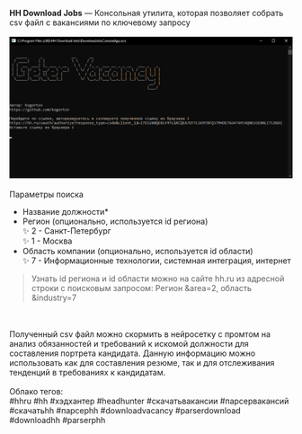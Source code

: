 <b>HH Download Jobs</b> — Консольная утилита, которая позволяет собрать csv файл с вакансиями по ключевому запросу</br>
</br>
![Компьютер](screenshot%20001.png)
</br>
</br>
Параметры поиска</br>
- Название должности*</br>
- Регион (опционально, используется id региона) </br>
✨ 2 - Санкт-Петербург</br>
✨ 1 - Москва</br>
- Область компании (опционально, используется id области) </br>
✨ 7 - Информационные технологии, системная интеграция, интернет</br>
> Узнать id региона и id области можно на сайте hh.ru из адресной строки с поисковым запросом: Регион &area=2, область &industry=7</br> 

</br></br> 
Полученный csv файл можно скормить в нейросетку с промтом на анализ обязанностей и требований к искомой должности для составления портрета кандидата. Данную информацию можно использовать как для составления резюме, так и для отслеживания тенденций в требованиях к кандидатам.</br> 
</br> 
Облако тегов:</br> 
#hhru #hh #хэдхантер #headhunter #скачатьвакансии #парсервакансий #скачатьhh #парсерhh #downloadvacancy #parserdownload #downloadhh #parserрhh
